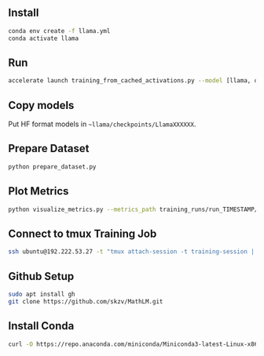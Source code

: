 ## Install

```bash
conda env create -f llama.yml
conda activate llama
```

## Run

```bash
accelerate launch training_from_cached_activations.py --model [llama, openmath] --probe_type [linear, complex]
```

## Copy models

Put HF format models in `~llama/checkpoints/LlamaXXXXXX`.

## Prepare Dataset

```bash
python prepare_dataset.py
```

## Plot Metrics

```bash
python visualize_metrics.py --metrics_path training_runs/run_TIMESTAMP/metrics.json
```

## Connect to tmux Training Job

```bash
ssh ubuntu@192.222.53.27 -t "tmux attach-session -t training-session || tmux new-session -s training-session"
```

## Github Setup

```bash
sudo apt install gh
git clone https://github.com/skzv/MathLM.git
```

## Install Conda

```bash
curl -O https://repo.anaconda.com/miniconda/Miniconda3-latest-Linux-x86_64.sh
```
